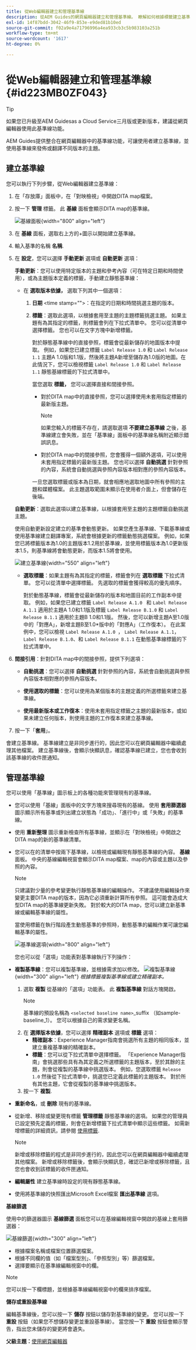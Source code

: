 ```yaml
---
title: 從Web編輯器建立和管理基準線
description: 從AEM Guides的網頁編輯器建立和管理基準線。 瞭解如何根據標籤建立基準並將篩選器套用至基準線。
exl-id: 14f87bdd-3042-46f9-853e-e9ded81b10ed
source-git-commit: f02a9e4a71796996a4ea933cb3c5b983103a251b
workflow-type: tm+mt
source-wordcount: '1617'
ht-degree: 0%

---
```


# 從Web編輯器建立和管理基準線 {#id223MB0ZF043}

>[!TIP]
>
> 如果您已升級至AEM Guidesas a Cloud Service三月版或更新版本，建議從網頁編輯器使用此基準線功能。

AEM Guides提供整合在網頁編輯器中的基準線功能，可讓使用者建立基準線，並使用基準線來發佈或翻譯不同版本的主題。

## 建立基準線

您可以執行下列步驟，從Web編輯器建立基準線：

1. 在「存放庫」面板中，在「對映檢視」中開啟DITA map檔案。
1. 按一下 **管理** 標籤。 此 **基線** 面板會顯示DITA map的基準線。

   ![基線面板](images/baseline-manage.png){width="800" align="left"}

1. 在 **基線** 面板，選取右上方的+圖示以開始建立基準線。
1. 輸入基準的名稱 **名稱**.
1. 在 **設定**，您可以選擇 **手動更新** 選項或 **自動更新** 選項：

   **手動更新**：您可以使用特定版本的主題和參考內容（可在特定日期和時間使用），或為主題版本定義的標籤，手動建立靜態基準線：

   - 在 **選取版本依據，** 選取下列其中一個選項：


      1. **日期** &lt;time stamp=&quot;&quot;>：在指定的日期和時間挑選主題的版本。
      1. **標籤**：選取此選項，以根據套用至主題的主題標籤挑選主題。 如果主題有為其指定的標籤，則標籤會列在下拉式清單中。 您可以從清單中選擇標籤。 您也可以在文字方塊中新增標籤。

         對於靜態基準線中的直接參照，標籤會從最新儲存的地圖版本中提取。 例如，如果您已建立標籤 `Label Release 1.0` 和 `Label Release 1.1` 主題A 1.0版和1.1版，然後將主題A新增至儲存為1.0版的地圖。在此情況下，您可以檢視標籤 `Label Release 1.0` 和 `Label Release 1.1` 靜態基線標籤的下拉式清單中。


         當您選取 **標籤，** 您可以選擇直接和間接參照。
         - 對於DITA map中的直接參照，您可以選擇使用未套用指定標籤的最新版主題。

           >[!NOTE]
           >
           > 如果您輸入的標籤不存在，請選取選項 **不要建立基準線** 之後，基準線建立會失敗，並在「基準線」面板中的基準線名稱附近顯示錯誤訊息。

         - 對於DITA map中的間接參照，您會獲得一個額外選項，可以使用未套用指定標籤的最新版主題。 您也可以選擇 **自動挑選** 針對參照的內容，系統會自動挑選與參照內容版本相對應的參照內容版本。

         一旦您選取標籤或版本為日期，就會相應地選取地圖中所有參照的主題和媒體檔案。 此主題選取範圍未顯示在使用者介面上，但會儲存在後端。

   **自動更新**：選取此選項以建立基準線，以根據套用至主題的主題標籤自動挑選主題。

   使用自動更新設定建立的基準會動態更新。 如果您產生基準線、下載基準線或使用基準線建立翻譯專案，系統會根據更新的標籤動態挑選檔案。 例如，如果您已將標籤版本為1.0的主題版本1.2用於基準線，並使用標籤版本為1.0更新版本1.5，則基準線將會動態更新，而版本1.5將會使用。

   ![建立基準線](images/dynamic-baseline.png){width="550" align="left"}

   - **選取標籤**：如果主題有為其指定的標籤，標籤會列在 **選取標籤** 下拉式清單。 您可以從清單中選擇標籤。 先選取的標籤會獲得較高的優先順序。

     對於動態基準線，標籤會從最新儲存的版本和地圖目前的工作副本中提取。 例如，如果您已建立標籤   `Label Release A.1.0 ` 和 `Label Release A.1.1` 適用於主題A 1.0和1.1版及標籤 `Label Release B.1.0` 和 `Label Release B.1.1` 適用於主題B 1.0和1.1版。 然後，您可以新增主題A至1.0版中的「對應A」，新增主題B至1.0*版中的「對應A」（工作復本）。 在此案例中，您可以檢視  `Label Release A.1.0 `， `Label Release A.1.1`， `Label Release B.1.0`、和 `Label Release B.1.1` 在動態基準線標籤的下拉式清單中。

1. **間接引用**：針對DITA map中的間接參照，提供下列選項：

   - **自動挑選**：您可以選擇 **自動挑選** 針對參照的內容，系統會自動挑選與參照內容版本相對應的參照內容版本。

   - **使用選取的標籤**：您可以使用為某個版本的主題定義的所選標籤來建立基準線。
   - **使用最新版本或工作復本**：使用未套用指定標籤之主題的最新版本，或如果未建立任何版本，則使用主題的工作復本來建立基準線。
1. 按一下「**套用**」。

會建立基準線。 基準線建立是非同步進行的，因此您可以在網頁編輯器中繼續處理其他檔案。 建立基準線後，會顯示快顯訊息，確認基準線已建立，您也會收到該基準線的收件匣通知。

## 管理基準線

您可以使用「基準線」圖示板上的各種功能來管理現有的基準線。

- 您可以使用「基線」面板中的文字方塊來搜尋現有的基線。 使用 **套用篩選器** 圖示顯示所有基準或列出建立狀態為「成功」、「進行中」或「失敗」的基準線。
- 使用 **重新整理** 圖示重新檢查所有基準線，並顯示在「對映檢視」中開啟之DITA map的新的基準線清單。
- 您可以在的清單中按兩下基準線，以檢視或編輯現有靜態基準線的內容。 **基線** 面板。 中央的基線編輯視窗會顯示DITA map檔案、map的內容或主題以及參照的內容。

  >[!NOTE]
  >
  >只建議對少量的參考變更執行靜態基準線的編輯操作。 不建議使用編輯操作來變更主要DITA map的版本，因為它必須重新計算所有參照。 這可能會造成大型DITA map的基準線更新失敗。 對於較大的DITA map，您可以建立新基準線或編輯基準線的屬性。
  >
  >當使用標籤在執行階段產生動態基準的參照時，動態基準的編輯作業可讓您編輯基準的屬性。

  ![基準線選項](images/baseline-options.png){width="800" align="left"}



  您也可以從「選項」功能表對基準線執行下列操作：
- **複製基準線**：您可以複製基準線，並根據需求加以修改。
  ![複製基準線](images/baseline-duplicate.png){width="300" align="left"}
  *根據標籤複製基準線或建立精確副本。*

   1. 選取 **複製** 從基線的「選項」功能表。 此 **複製基準線** 對話方塊開啟。
      >[!NOTE]
      > 
      >基準線的預設名稱為 `<selected baseline name>`_suffix （如sample-baseline_1）。 您可以根據自己的需求變更名稱。
   1. 在 **選擇版本依據**，您可以選擇 **精確副本** 選項或 **標籤** 選項：
      - **精確副本**：Experience Manager指南會挑選所有主題的相同版本，並建立重複基準線的精確副本。
      - **標籤**：您可以從下拉式清單中選擇標籤。 「Experience Manager指南」會挑選那些具有為其定義之所選標籤的主題版本，至於其餘的主題，則會從複製的基準線中挑選版本。 例如，您選取標籤 `Release 1.0` 然後從下拉式清單中，挑選您已定義此標籤的主題版本。 對於所有其他主題，它會從複製的基準線中挑選版本。
   1. 按一下 **複製**.
- **重新命名**，或 **刪除** 現有的基準線。
- 從新增、移除或變更現有標籤 **管理標籤** 靜態基準線的選項。 如果您的管理員已設定預先定義的標籤，則會在新增標籤下拉式清單中顯示這些標籤。 如需新增標籤的詳細資訊，請參閱 [使用標籤](web-editor-use-label.md#).

  >[!NOTE]
  >
  > 新增或移除標籤的程式是非同步進行的，因此您可以在網頁編輯器中繼續處理其他檔案。 新增或移除標籤後，會顯示快顯訊息，確認已新增或移除標籤，且您也會收到該標籤的收件匣通知。

- **編輯屬性** 建立基準線時設定的現有靜態基準線。
- 使用將基準線的快照匯出Microsoft Excel檔案 **匯出基準線** 選項。

**基線篩選**

使用中的篩選器圖示 **基線篩選** 面板您可以在基線編輯視窗中開啟的基線上套用篩選器：

![基線篩選](images/baseline-filter.png){width="300" align="left"}

- 根據檔案名稱或檔案位置篩選檔案。
- 根據不同欄的值（如「檔案型別」、「參照型別」等）篩選檔案。
- 選擇要顯示在基準線編輯視窗中的欄。

>[!NOTE]
>
> 您可以按一下欄標題，並根據基準線編輯視窗中的欄來排序檔案。

**儲存或重設基準線**

編輯基準線後，您可以按一下 **儲存** 按鈕以儲存對基準線的變更。 您可以按一下 **重設** 按鈕（如果您不想儲存變更並重設基準線）。 當您按一下 **重設** 按鈕會顯示警告，指出您未儲存的變更將會遺失。

**父級主題：**[&#x200B;使用網頁編輯器](web-editor.md)

